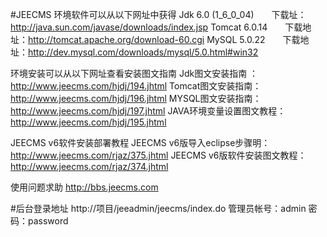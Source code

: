 #JEECMS
环境软件可以从以下网址中获得
Jdk 6.0 (1_6_0_04)　　下载址： http://java.sun.com/javase/downloads/index.jsp
Tomcat 6.0.14　　下载地址：http://tomcat.apache.org/download-60.cgi
MySQL 5.0.22　　下载地址：http://dev.mysql.com/downloads/mysql/5.0.html#win32

环境安装可以从以下网址查看安装图文指南
Jdk图文安装指南 ： http://www.jeecms.com/hjdj/194.jhtml
Tomcat图文安装指南： http://www.jeecms.com/hjdj/196.jhtml
MYSQL图文安装指南： http://www.jeecms.com/hjdj/197.jhtml
JAVA环境变量设置图文教程： http://www.jeecms.com/hjdj/195.jhtml

JEECMS v6软件安装部署教程
JEECMS v6版导入eclipse步骤明：   http://www.jeecms.com/rjaz/375.jhtml
JEECMS v6版软件安装图文教程：   http://www.jeecms.com/rjaz/374.jhtml

使用问题求助
http://bbs.jeecms.com

#后台登录地址
http://项目/jeeadmin/jeecms/index.do
管理员帐号：admin
密码：password
